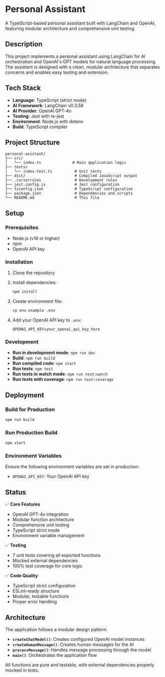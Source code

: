 # Personal Assistant

A TypeScript-based personal assistant built with LangChain and OpenAI, featuring modular architecture and comprehensive unit testing.

## Description

This project implements a personal assistant using LangChain for AI orchestration and OpenAI's GPT models for natural language processing. The assistant is designed with a clean, modular architecture that separates concerns and enables easy testing and extension.

## Tech Stack

- **Language**: TypeScript (strict mode)
- **AI Framework**: LangChain v0.3.58
- **AI Provider**: OpenAI GPT-4o
- **Testing**: Jest with ts-jest
- **Environment**: Node.js with dotenv
- **Build**: TypeScript compiler

## Project Structure

```
personal-asistant/
├── src/
│   └── index.ts              # Main application logic
├── tests/
│   └── index.test.ts          # Unit tests
├── dist/                      # Compiled JavaScript output
├── .cursorrules               # Development rules
├── jest.config.js             # Jest configuration
├── tsconfig.json              # TypeScript configuration
├── package.json               # Dependencies and scripts
└── README.md                  # This file
```

## Setup

### Prerequisites
- Node.js (v18 or higher)
- npm
- OpenAI API key

### Installation

1. Clone the repository
2. Install dependencies:
   ```bash
   npm install
   ```

3. Create environment file:
   ```bash
   cp env.example .env
   ```

4. Add your OpenAI API key to `.env`:
   ```
   OPENAI_API_KEY=your_openai_api_key_here
   ```

### Development

- **Run in development mode**: `npm run dev`
- **Build**: `npm run build`
- **Run compiled code**: `npm start`
- **Run tests**: `npm test`
- **Run tests in watch mode**: `npm run test:watch`
- **Run tests with coverage**: `npm run test:coverage`

## Deployment

### Build for Production
```bash
npm run build
```

### Run Production Build
```bash
npm start
```

### Environment Variables
Ensure the following environment variables are set in production:
- `OPENAI_API_KEY`: Your OpenAI API key

## Status

✅ **Core Features**
- OpenAI GPT-4o integration
- Modular function architecture
- Comprehensive unit testing
- TypeScript strict mode
- Environment variable management

✅ **Testing**
- 7 unit tests covering all exported functions
- Mocked external dependencies
- 100% test coverage for core logic

✅ **Code Quality**
- TypeScript strict configuration
- ESLint-ready structure
- Modular, testable functions
- Proper error handling

## Architecture

The application follows a modular design pattern:

- **`createChatModel()`**: Creates configured OpenAI model instances
- **`createHumanMessage()`**: Creates human messages for the AI
- **`processMessage()`**: Handles message processing through the model
- **`main()`**: Orchestrates the application flow

All functions are pure and testable, with external dependencies properly mocked in tests.

